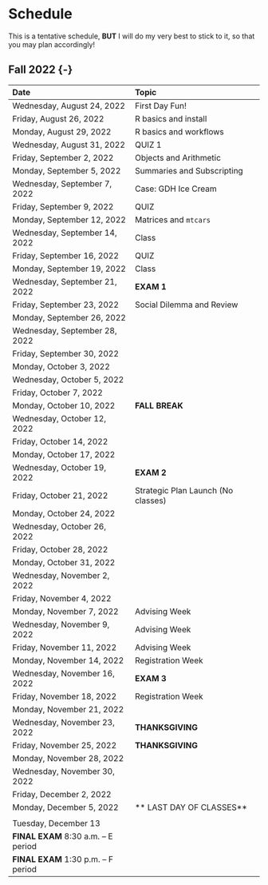 # Schedule

This is a tentative schedule, **BUT** I will do my very best to stick to it, so that you may plan accordingly!

## Fall 2022  {-}				
				
				
Date | Topic | 				
|:-------|:------				
| 	Wednesday, August 24, 2022	| 	First Day Fun!	| 
| 	Friday, August 26, 2022	| 	R basics and install	| 
| 	Monday, August 29, 2022	| 	R basics and workflows	| 
| 	Wednesday, August 31, 2022	| 	QUIZ 1 	| 
| 	Friday, September 2, 2022	| 	Objects and Arithmetic	| 
| 	Monday, September 5, 2022	| 	Summaries and Subscripting	| 
| 	Wednesday, September 7, 2022	| 	Case: GDH Ice Cream	| 
| 	Friday, September 9, 2022	| 	QUIZ	| 
| 	Monday, September 12, 2022	| 	Matrices and `mtcars`	| 
| 	Wednesday, September 14, 2022	| 	Class	| 
| 	Friday, September 16, 2022	| 	QUIZ	| 
| 	Monday, September 19, 2022	| 	Class	| 
| 	Wednesday, September 21, 2022	| 	**EXAM 1**	| 
| 	Friday, September 23, 2022	| 	Social Dilemma and Review	| 
| 	Monday, September 26, 2022	| 		| 
| 	Wednesday, September 28, 2022	| 		| 
| 	Friday, September 30, 2022	| 		| 
| 	Monday, October 3, 2022	| 		| 
| 	Wednesday, October 5, 2022	| 		| 
| 	Friday, October 7, 2022	| 		| 
| 	Monday, October 10, 2022	| 	**FALL BREAK**	| 
| 	Wednesday, October 12, 2022	| 		| 
| 	Friday, October 14, 2022	| 		| 
| 	Monday, October 17, 2022	| 		| 
| 	Wednesday, October 19, 2022	| 	**EXAM 2**	| 
| 	Friday, October 21, 2022	| 	Strategic Plan Launch (No classes)	| 
| 	Monday, October 24, 2022	| 		| 
|	Wednesday, October 26, 2022	| 		| 
| 	Friday, October 28, 2022	| 		| 
|	Monday, October 31, 2022	| 		| 
|	Wednesday, November 2, 2022	| 		| 
|	Friday, November 4, 2022	| 		| 
|	Monday, November 7, 2022	| 	Advising Week	| 
|	Wednesday, November 9, 2022	| 	Advising Week	| 
|	Friday, November 11, 2022	| 	Advising Week	| 
|	Monday, November 14, 2022	| 	Registration Week	| 
|	Wednesday, November 16, 2022	| 	**EXAM 3**	| 
|	Friday, November 18, 2022	| 	Registration Week	| 
|	Monday, November 21, 2022	| 		| 
|	Wednesday, November 23, 2022	| 	**THANKSGIVING**	| 
|	Friday, November 25, 2022	| 	**THANKSGIVING**	| 
|	Monday, November 28, 2022	| 		| 
|	Wednesday, November 30, 2022	| 		| 
|	Friday, December 2, 2022	| 		| 
|	Monday, December 5, 2022	| 	** LAST DAY OF CLASSES**	| 
|				| 
|	Tuesday, December 13			| 
|	**FINAL EXAM**		8:30 a.m. – E period	| 
|	**FINAL EXAM**		1:30 p.m. – F period	| 
